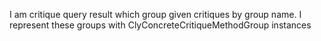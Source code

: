 I am critique query result which group given critiques by group name.
I represent these groups with ClyConcreteCritiqueMethodGroup instances